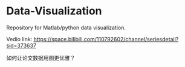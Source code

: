 # Data-Visualization

Repository for Matlab/python data visualization.

Vedio link: https://space.bilibili.com/110792602/channel/seriesdetail?sid=373637

<a herf="matlab code/basic/Readme.md">如何让论文数据用图更优雅？</a>

